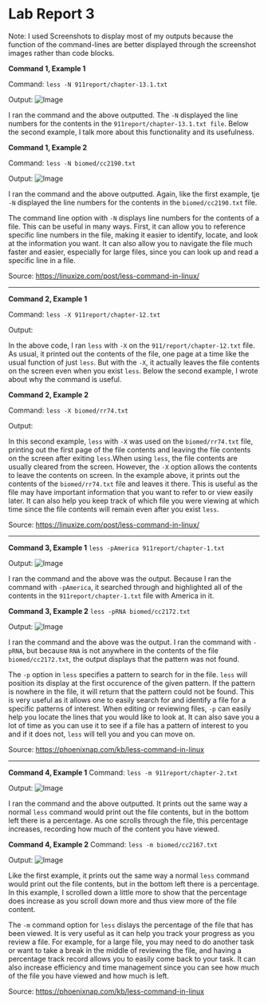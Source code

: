 # Lab Report 3

Note: I used Screenshots to display most of my outputs because the function of the command-lines are better displayed through the screenshot images rather than code blocks.

**Command 1, Example 1**

Command:
`less -N 911report/chapter-13.1.txt` 

Output:
![Image](91R.png)

I ran the command and the above outputted. The `-N` displayed the line numbers for the contents in the `911report/chapter-13.1.txt file`. Below the second example, I talk more about this functionality and its usefulness.

**Command 1, Example 2**

Command:
`less -N biomed/cc2190.txt `

Output:
![Image](cc2190.png)

I ran the command and the above outputted. Again, like the first example, tje `-N` displayed the line numbers for the contents in the `biomed/cc2190.txt` file.

The command line option with `-N` displays line numbers for the contents of a file. This can be useful in many ways. First, it can allow you to reference specific line numbers in the file, making it easier to identify, locate, and look at the information you want. It can also allow you to navigate the file much faster and easier, especially for large files, since you can look up and read a specific line in a file.

Source: https://linuxize.com/post/less-command-in-linux/

---

**Command 2, Example 1**

Command:
`less -X 911report/chapter-12.txt`


Output:


In the above code, I ran `less` with  `-X` on the `911/report/chapter-12.txt` file. As usual, it printed out the contents of the file, one page at a time like the usual function of just `less`. But with the `-X`, it actually leaves the file contents on the screen even when you exist `less`. Below the second example, I wrote about why the command is useful.

**Command 2, Example 2**

Command:
`less -X biomed/rr74.txt` 


Output:

    
In this second example, `less` with  `-X` was used on the `biomed/rr74.txt` file, printing out the first page of the file contents and leaving the file contents on the screen after exiting `less`.When using `less`, the file contents are usually cleared from the screen. However, the `-X` option allows the contents to leave the contents on screen. In the example above, it prints out the contents of the `biomed/rr74.txt` file and leaves it there. This is useful as the file may have important information that you want to refer to or view easily later. It can also help you keep track of which file you were viewing at which time since the file contents will remain even after you exist `less`.

Source: https://linuxize.com/post/less-command-in-linux/

---

**Command 3, Example 1**
`less -pAmerica 911report/chapter-1.txt`

Output:
![Image](AH.png)

I ran the command and the above was the output. Because I ran the command with `-pAmerica`, it searched through and highlighted all of the contents in the `911report/chapter-1.txt` file with America in it.


**Command 3, Example 2**
`less -pRNA biomed/cc2172.txt`

Output:
![Image](nopattern.png)

I ran the command and the above was the output. I ran the command with `-pRNA`, but because `RNA` is not anywhere in the contents of the file `biomed/cc2172.txt`, the output displays that the pattern was not found.

The `-p` option in `less` specifies a pattern to search for in the file.  `less` will position its display at the first occurence of the given pattern. If the pattern is nowhere in the file, it will return that the pattern could not be found. This is very useful as it allows one to easily search for and identify a file for a specific patterns of interest. When editing or reviewing files, `-p` can easily help you locate the lines that you would like to look at. It can also save you a lot of time as you can use it to see if a file has a pattern of interest to you and if it does not, `less` will tell you and you can move on.

Source: https://phoenixnap.com/kb/less-command-in-linux

---

**Command 4, Example 1**
Command: `less -m 911report/chapter-2.txt`


Output:
![Image](lessPercentage1.png)

I ran the command and the above outputted. It prints out the same way a normal `less` command would print out the file contents, but in the bottom left there is a percentage. As one scrolls through the file, this percentage increases, recording how much of the content you have viewed. 


**Command 4, Example 2**
Command: `less -m biomed/cc2167.txt`

Output:
![Image](lessPercentage2.png)

Like the first example, it prints out the same way a normal `less` command would print out the file contents, but in the bottom left there is a percentage. In this example, I scrolled down a little more to show that the percentage does increase as you scroll down more and thus view more of the file content.

The `-m` command option for `less` dislays the percentage of the file that has been viewed. It is very useful as it can help you track your progress as you review a file. For example, for a large file, you may need to do another task or want to take a break in the middle of reviewing the file, and having a percentage track record allows you to easily come back to your task. It can also increase efficiency and time management since you can see how much of the file you have viewed and how much is left.

Source: https://phoenixnap.com/kb/less-command-in-linux
